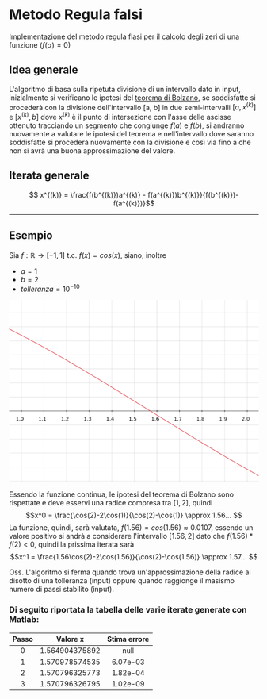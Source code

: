 # Metodo Regula falsi

Implementazione del metodo regula flasi per il calcolo degli zeri di una funzione $(f(\alpha) = 0)$

## Idea generale
L'algoritmo di basa sulla ripetuta divisione di un intervallo dato in input, inizialmente si verificano le ipotesi del [teorema di Bolzano](https://it.wikipedia.org/wiki/Teorema_di_Bolzano), se soddisfatte si procederà con la divisione dell'intervallo [a, b] in due semi-intervalli $[a, x^{(k)}]$ e $[x^{(k)} , b]$ dove $x^{(k)}$ è il punto di intersezione con l'asse delle ascisse ottenuto tracciando un segmento che congiunge $f(a)$ e $f(b)$, si andranno nuovamente a valutare le ipotesi del teorema e nell'intervallo dove saranno soddisfatte si procederà nuovamente con la divisione e così via fino a che non si avrà una buona approssimazione del valore.

## Iterata generale

$$ x^{(k)} = \frac{f(b^{(k)})a^{(k)} - f(a^{(k)})b^{(k)}}{f(b^{(k)})-f(a^{(k)})}$$

----

## Esempio 

Sia $f: \mathbb{R} \longrightarrow [-1, 1]$ t.c. $f(x) = cos(x)$,
siano, inoltre 
* $a = 1$
* $b = 2$  
* $tolleranza = 10^{-10}$

<div align="center"><img src="img/Cos.png" /></div>

Essendo la funzione continua, le ipotesi del teorema di Bolzano sono rispettate e deve esservi una radice compresa tra $[1, 2]$, quindi 
$$x^0 = \frac{\cos(2)-2\cos(1)}{\cos(2)-\cos(1)} \approx 1.56... $$
La funzione, quindi, sarà valutata, $f(1.56) = cos(1.56) \approx 0.0107$, essendo un valore positivo si andrà a considerare l'intervallo $[1.56, 2]$ dato che $f(1.56)*f(2) < 0$, quindi la prissima iterata sarà
$$x^1 = \frac{1.56\cos(2)-2\cos(1.56)}{\cos(2)-\cos(1.56)} \approx 1.57... $$

Oss. L'algoritmo si ferma quando trova un'approssimazione della radice al disotto di una tolleranza (input) oppure quando raggionge il masismo numero di passi stabilito (input).

### Di seguito riportata la tabella delle varie iterate generate con Matlab:

| Passo |    Valore x    | Stima errore  |
|:----: |      :----:    |    :----:     |
| 0     | 1.564904375892 | null          |
| 1     | 1.570978574535 | 6.07e-03      |
| 2     | 1.570796325773 | 1.82e-04      |
| 3     | 1.570796326795 | 1.02e-09      |
